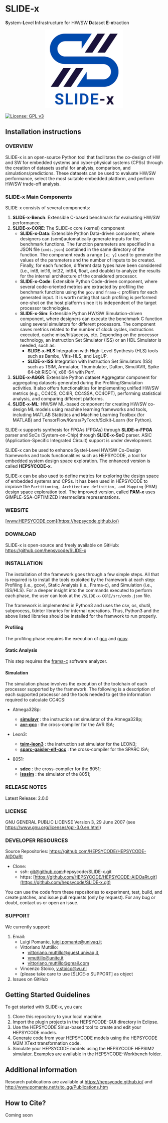# SLIDE-x
**S**ystem-**L**evel **I**nfrastructure for HW/SW **D**ataset **E**-**x**traction

<p align="center">
<img src="img/logo_NEW.png" width="250" height="250">
</p>

[![License: GPL v3](https://img.shields.io/badge/License-GPLv3-blue.svg)](https://www.gnu.org/licenses/gpl-3.0)

## Installation instructions

### OVERVIEW
 SLIDE-x is an open-source Python tool that facilitates the co-design of HW and SW for embedded systems and cyber-physical systems (CPSs) through the creation of datasets useful for analysis, comparison, and simulations/predictions. These datasets can be used to evaluate HW/SW performance, select the most suitable embedded platform, and perform HW/SW trade-off analysis.

### SLIDE-x Main Components
SLIDE-x consists of several components:

1. **SLIDE-x-Bench**: Extensible C-based benchmark for evaluating HW/SW performance.
2. **SLIDE-x-CORE**: The SLIDE-x core (kernel) component
   - **SLIDE-x-Data**: Extensible Python Data-driven component, where designers can (semi)automatically generate inputs for the benchmark functions. The function parameters are specified in a JSON file (`cmds.json`) contained in the same directory of the function. The component reads a range `[x; y]` used to generate the values of the parameters and the number of inputs to be created. Finally, for each function, different data types have been considered (i.e., int8, int16, int32, int64, float, and double) to analyze the results for the internal  architecture of the considered processor.
   - **SLIDE-x-Code**: Extensible Python Code-driven component, where several code-oriented metrics are extracted by profiling the benchmark functions using the `gcov` and `frama-c` profilers for each generated input. It is worth noting that such profiling is performed one-shot on the host platform since it is independent of the target processor technologies.
   - **SLIDE-x-Sim**: Extensible Python HW/SW Simulation-driven component, where designers can execute the benchmark C function using several simulators for different processors. The component saves metrics related to the number of clock cycles, instructions executed, cache miss/hit/access, etc. Depending on the processor technology, an Instruction Set Simulator (ISS) or an HDL Simulator is needed, such as:
     - **SLIDE-x-HLS** Integration with High-Level Synthesis (HLS) tools such as Bambu, Vitis-HLS, and LegUP.
     - **SLIDE-x-ISS** Integration with Instruction Set Simulators (ISS) such as TSIM, Armulator, Thumbulator, Dalton, SimulAVR, Spike 64-bit RISC-V, x86-64 with Perf.
3. **SLIDE-x-AGGR**: Extensible Python dataset Aggregator component for aggregating datasets generated during the Profiling/Simulation activities. It also offers functionalities for implementing unified HW/SW metrics (e.g., CC4CS, CC4IR, CC4SSA, CC4OPT), performing statistical analysis, and comparing different platforms.
4. **SLIDE-x-ML**: HW/SW ML-based component for creating HW/SW co-design ML models using machine learning frameworks and tools, including MATLAB Statistics and Machine Learning Toolbox (for MATLAB) and TensorFlow/Keras/PyTorch/Scikit-Learn (for Python).

SLIDE-x supports synthesis for FPGAs (FPGAs) through **SLIDE-x-FPGA** parser and SoCs (System-on-Chip) through **SLIDE-x-SoC** parser. ASIC (Application-Specific Integrated Circuit) support is under development.

SLIDE-x can be used to enhance Systel-Level HW/SW Co-Design frameworks and tools functionalities such as HEPSYCODE, a tool for embedded system design space exploration. The enhanced version is called **HEPSYCODE-x**.

SLIDE-x can be also used to define metrics for exploring the design space of embedded systems and CPSs. It has been used in HEPSYCODE to improve the `Partitioning, Architecture definition, and Mapping` (PAM) design space exploration tool. The improved version, called **PAM-x** uses GIMPLE-SSA-OPTIMIZED intermediate representations.

### WEBSITE
[www.HEPSYCODE.com](https://hepsycode.github.io/)

### DOWNLOAD
SLIDE-x is open-source and freely available on GitHub: https://github.com/hepsycode/SLIDE-x

### INSTALLATION
The installation of the framework goes through a few simple steps. All that is required is to install the tools exploited by the framework at each step: Profiling (i.e., gcov), Static Analysis (i.e., Frama-c), and Simulation (i.e., ISS/HLS). For a deeper insight into the commands executed to perform each phase, the user can look at the `/SLIDE-x-CORE/src/cmds.json` file.

The framework is implemented in Python3 and uses the csv, os, shutil, subprocess, tkinter libraries for internal operations. Thus, Python3 and the above listed libraries should be installed for the framwork to run properly. 

#### Profiling
The profiling phase requires the execution of [gcc](https://gcc.gnu.org/gcc/) and [gcov](https://gcc.gnu.org/onlinedocs/gcc/Gcov.html).

#### Static Analysis
This step requires the [frama-c](https://frama-c.com/) software analyzer.

#### Simulation 
The simulation phase involves the execution of the toolchain of each processor supported by the framework. The following is a description of each supported processor and the tools needed to get the information required to calculate CC4CS:

- Atmega328p: 
	- **[simulavr](https://www.nongnu.org/simulavr/)** : the instruction set simulator of the Atmega328p;
	- **[avr-gcc](https://gcc.gnu.org/wiki/avr-gcc)** : the cross-compiler for the AVR ISA;

- Leon3: 
	- **[tsim-leon3](https://www.gaisler.com/index.php/downloads/simulators)** : the instruction set simulator for the LEON3;  
	- **[sparc-gaisler-elf-gcc](https://www.gaisler.com/index.php/downloads/compilers)** : the cross-compiler for the SPARC ISA;

- 8051:
	- **[sdcc](http://sdcc.sourceforge.net/)** : the cross-compiler for the 8051;
	- **[isasim](http://www.newit.gsu.by/resources/CPUs/i8051/VHDL/Synthesizeable%20VHDL%20Model%20of%208051.htm)** : the simulator of the 8051;

### RELEASE NOTES
Latest Release: 2.0.0
 
### LICENSE
GNU GENERAL PUBLIC LICENSE Version 3, 29 June 2007 (see https://www.gnu.org/licenses/gpl-3.0.en.html)
 
### DEVELOPER RESOURCES
Source Repositories: https://github.com/HEPSYCODE/HEPSYCODE-AIDOaRt

- Clone: 
    - ssh: git@github.com:hepsycode/SLIDE-x.git
    - https: [https://github.com/HEPSYCODE/HEPSYCODE-AIDOaRt.git](https://github.com/hepsycode/SLIDE-x.git)
 
You can use the code from these repositories to experiment, test, build, and create patches, and issue pull requests (only by request).
For any bug or doubt, contact us or open an issue.
 
### SUPPORT
We currently support:

 1. Email: 
    - Luigi Pomante, luigi.pomante@univaq.it
    - Vittoriano Muttillo:
       - vittoriano.muttillo@guest.univaq.it,
       - vmuttillo@unite.it
       - vittoriano.muttillo@gmail.com
    - Vincenzo Stoico, v.stoico@vu.nl
    - (please take care to use \[SLICE-x SUPPORT\] as object
 2. Issues on GitHub
 
## Getting Started Guidelines
To get started with SLIDE-x, you can:

 1. Clone this repository to your local machine.
 2. Import the plugin projects in the HEPSYCODE-GUI directory in Eclipse.
 3. Use the HEPSYCODE Sirius-based tool to create and edit your HEPSYCODE models.
 4. Generate code from your HEPSYCODE models using the HEPSYCODE M2M XText transformation code.
 5. Simulate your HEPSYCODE models using the HEPSYCODE HEPSIM2 simulator. Examples are available in the HEPSYCODE-Workbench folder.

## Additional information
Research publications are available at https://hepsycode.github.io/ and http://www.pomante.net/sito_gg/Publications.htm

## How to Cite?

Coming soon
